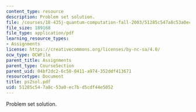```yaml
---
content_type: resource
description: Problem set solution.
file: /courses/18-435j-quantum-computation-fall-2003/51285c547a8c53a0ec7bd5cdf44e5052_ps2sol.pdf
file_size: 189168
file_type: application/pdf
learning_resource_types:
- Assignments
license: https://creativecommons.org/licenses/by-nc-sa/4.0/
ocw_type: OCWFile
parent_title: Assignments
parent_type: CourseSection
parent_uid: 04bf2dc2-6c58-0411-a974-352ddf413671
resourcetype: Document
title: ps2sol.pdf
uid: 51285c54-7a8c-53a0-ec7b-d5cdf44e5052
---
```

Problem set solution.